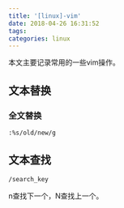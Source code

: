 ```yaml
---
title: '[linux]-vim'
date: 2018-04-26 16:31:52
tags:
categories: linux
---
```


本文主要记录常用的一些vim操作。

<!--more-->

## 文本替换

### 全文替换

``` bash
:%s/old/new/g
```

## 文本查找

``` bash
/search_key
```

n查找下一个，N查找上一个。
